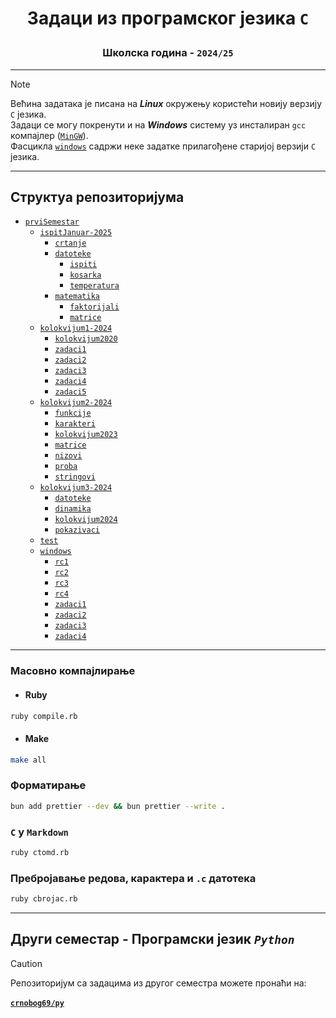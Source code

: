 # <p align="center">Задаци из програмског језика `C`</p>

### <p align="center">Школска година - `2024/25`</p>

---

> [!NOTE]
> Већина задатака је писана на **_Linux_** окружењу користећи новију верзију `C` језика.
> <br>
> Задаци се могу покренути и на **_Windows_** систему уз инсталиран `gcc` компајлер ([`MinGW`](https://www.mingw-w64.org/)).
> <br>
> Фасцикла [`windows`](prviSemestar-2024/windows/) садржи неке задатке прилагођене старијој верзији `C` језика.

---

## Структуа репозиторијума

- [`prviSemestar`](prviSemestar-2024/)
  - [`ispitJanuar-2025`](prviSemestar-2024/ispitJanuar-2025/)
    - [`crtanje`](prviSemestar-2024/ispitJanuar-2025/crtanje/)
    - [`datoteke`](prviSemestar-2024/ispitJanuar-2025/datoteke/) 
      - [`ispiti`](prviSemestar-2024/ispitJanuar-2025/datoteke/ispiti/) 
      - [`kosarka`](prviSemestar-2024/ispitJanuar-2025/datoteke/kosarka/) 
      - [`temperatura`](prviSemestar-2024/ispitJanuar-2025/datoteke/temperatura/)
    - [`matematika`](prviSemestar-2024/ispitJanuar-2025/matematika/) 
      - [`faktorijali`](prviSemestar-2024/ispitJanuar-2025/matematika/faktorijali/) 
      - [`matrice`](prviSemestar-2024/ispitJanuar-2025/matematika/matrice/)
  - [`kolokvijum1-2024`](prviSemestar-2024/kolokvijum1-2024/)
    - [`kolokvijum2020`](prviSemestar-2024/kolokvijum1-2024/kolokvijum2020/)
    - [`zadaci1`](prviSemestar-2024/kolokvijum1-2024/zadaci1/)
    - [`zadaci2`](prviSemestar-2024/kolokvijum1-2024/zadaci2/)
    - [`zadaci3`](prviSemestar-2024/kolokvijum1-2024/zadaci3/)
    - [`zadaci4`](prviSemestar-2024/kolokvijum1-2024/zadaci4/)
    - [`zadaci5`](prviSemestar-2024/kolokvijum1-2024/zadaci5/)
  - [`kolokvijum2-2024`](prviSemestar-2024/kolokvijum2-2024/)
    - [`funkcije`](prviSemestar-2024/kolokvijum2-2024/funkcije/)
    - [`karakteri`](prviSemestar-2024/kolokvijum2-2024/karakteri/)
    - [`kolokvijum2023`](prviSemestar-2024/kolokvijum2-2024/kolokvijum2023/)
    - [`matrice`](prviSemestar-2024/kolokvijum2-2024/matrice/)
    - [`nizovi`](prviSemestar-2024/kolokvijum2-2024/nizovi/)
    - [`proba`](prviSemestar-2024/kolokvijum2-2024/proba/)
    - [`stringovi`](prviSemestar-2024/kolokvijum2-2024/stringovi/)
  - [`kolokvijum3-2024`](prviSemestar-2024/kolokvijum3-2024/)
    - [`datoteke`](prviSemestar-2024/kolokvijum3-2024/datoteke/)
    - [`dinamika`](prviSemestar-2024/kolokvijum3-2024/dinamika/)
    - [`kolokvijum2024`](prviSemestar-2024/kolokvijum3-2024/kolokvijum2024/)
    - [`pokazivaci`](prviSemestar-2024/kolokvijum3-2024/pokazivaci/)
  - [`test`](prviSemestar-2024/test/)
  - [`windows`](prviSemestar-2024/windows/)
    - [`rc1`](prviSemestar-2024/windows/rc1/)
    - [`rc2`](prviSemestar-2024/windows/rc2/)
    - [`rc3`](prviSemestar-2024/windows/rc3/)
    - [`rc4`](prviSemestar-2024/windows/rc4/)
    - [`zadaci1`](prviSemestar-2024/windows/zadaci1/)
    - [`zadaci2`](prviSemestar-2024/windows/zadaci2/)
    - [`zadaci3`](prviSemestar-2024/windows/zadaci3/)
    - [`zadaci4`](prviSemestar-2024/windows/zadaci4/)

---

### Масовно компајлирање

- #### Ruby

```bash
ruby compile.rb
```

- #### Make

```bash
make all
```

### Форматирање

```bash
bun add prettier --dev && bun prettier --write .
```

### `C` у `Markdown`

```bash
ruby ctomd.rb
```

### Пребројавање редова, карактера и `.c` датотека

```bash
ruby cbrojac.rb
```

---

## Други семестар - Програмски језик ***`Python`***
> [!CAUTION]
> Репозиторијум са задацима из другог семестра можете пронаћи на:
> <br>
> <br>
> [**`crnobog69/py`**](https://github.com/crnobog69/py)